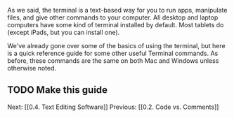 As we said, the terminal is a text-based way for you to run apps, manipulate files, and give other commands to your computer. All desktop and laptop computers have some kind of terminal installed by default. Most tablets do (except iPads, but you can install one).

We've already gone over some of the basics of using the terminal, but here is a quick reference guide for some other useful Terminal commands. As before, these commands are the same on both Mac and Windows unless otherwise noted.

## TODO Make this guide

Next: [[0.4. Text Editing Software]]
Previous: [[0.2. Code vs. Comments]]